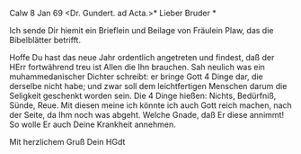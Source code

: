  Calw 8 Jan 69
 <Dr. Gundert. ad Acta.>*
Lieber Bruder <Ostertag>*

Ich sende Dir hiemit ein Brieflein und Beilage von Fräulein Plaw, das die Bibelblätter betrifft.

Hoffe Du hast das neue Jahr ordentlich angetreten und findest, daß der HErr fortwährend treu ist Allen die Ihn brauchen. Sah neulich was ein muhammedanischer Dichter schreibt: er bringe Gott 4 Dinge dar, die derselbe nicht habe; und zwar soll dem leichtfertigen Menschen darum die Seligkeit geschenkt worden sein. Die 4 Dinge hießen: Nichts, Bedürfniß, Sünde, Reue. Mit diesen meine ich könnte ich auch Gott reich machen, nach der Seite, da Ihm noch was abgeht. Welche Gnade, daß Er diese annimmt! So wolle Er auch Deine Krankheit annehmen.

 Mit herzlichem Gruß
 Dein HGdt
